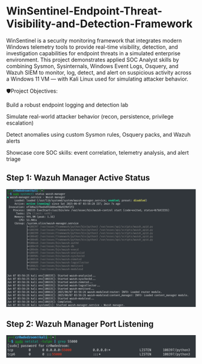 # WinSentinel-Endpoint-Threat-Visibility-and-Detection-Framework

WinSentinel is a security monitoring framework that integrates modern Windows telemetry tools to provide real-time visibility, detection, and investigation capabilities for endpoint threats in a simulated enterprise environment.
This project demonstrates applied SOC Analyst skills by combining Sysmon, Sysinternals, Windows Event Logs, Osquery, and Wazuh SIEM to monitor, log, detect, and alert on suspicious activity across a Windows 11 VM — with Kali Linux used for simulating attacker behavior.

🛡️Project Objectives:

Build a robust endpoint logging and detection lab

Simulate real-world attacker behavior (recon, persistence, privilege escalation)

Detect anomalies using custom Sysmon rules, Osquery packs, and Wazuh alerts

Showcase core SOC skills: event correlation, telemetry analysis, and alert triage

## Step 1: Wazuh Manager Active Status

![Wazuh Manager Active Status](screenshots/wazuh-manager-active-status.png)

## Step 2: Wazuh Manager Port Listening
![Wazuh Manager Port Listening](screenshots/wazuh-manager-port-listening.png)
